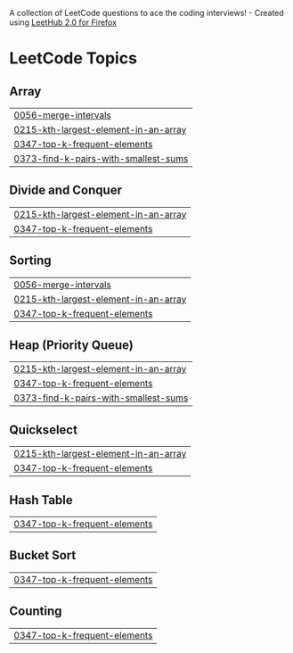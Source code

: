 A collection of LeetCode questions to ace the coding interviews! - Created using [LeetHub 2.0 for Firefox](https://github.com/maitreya2954/LeetHub-2.0-Firefox)
<!---LeetCode Topics Start-->
# LeetCode Topics
## Array
|  |
| ------- |
| [0056-merge-intervals](https://github.com/shricastic/leetcode-sols/tree/master/0056-merge-intervals) |
| [0215-kth-largest-element-in-an-array](https://github.com/shricastic/leetcode-sols/tree/master/0215-kth-largest-element-in-an-array) |
| [0347-top-k-frequent-elements](https://github.com/shricastic/leetcode-sols/tree/master/0347-top-k-frequent-elements) |
| [0373-find-k-pairs-with-smallest-sums](https://github.com/shricastic/leetcode-sols/tree/master/0373-find-k-pairs-with-smallest-sums) |
## Divide and Conquer
|  |
| ------- |
| [0215-kth-largest-element-in-an-array](https://github.com/shricastic/leetcode-sols/tree/master/0215-kth-largest-element-in-an-array) |
| [0347-top-k-frequent-elements](https://github.com/shricastic/leetcode-sols/tree/master/0347-top-k-frequent-elements) |
## Sorting
|  |
| ------- |
| [0056-merge-intervals](https://github.com/shricastic/leetcode-sols/tree/master/0056-merge-intervals) |
| [0215-kth-largest-element-in-an-array](https://github.com/shricastic/leetcode-sols/tree/master/0215-kth-largest-element-in-an-array) |
| [0347-top-k-frequent-elements](https://github.com/shricastic/leetcode-sols/tree/master/0347-top-k-frequent-elements) |
## Heap (Priority Queue)
|  |
| ------- |
| [0215-kth-largest-element-in-an-array](https://github.com/shricastic/leetcode-sols/tree/master/0215-kth-largest-element-in-an-array) |
| [0347-top-k-frequent-elements](https://github.com/shricastic/leetcode-sols/tree/master/0347-top-k-frequent-elements) |
| [0373-find-k-pairs-with-smallest-sums](https://github.com/shricastic/leetcode-sols/tree/master/0373-find-k-pairs-with-smallest-sums) |
## Quickselect
|  |
| ------- |
| [0215-kth-largest-element-in-an-array](https://github.com/shricastic/leetcode-sols/tree/master/0215-kth-largest-element-in-an-array) |
| [0347-top-k-frequent-elements](https://github.com/shricastic/leetcode-sols/tree/master/0347-top-k-frequent-elements) |
## Hash Table
|  |
| ------- |
| [0347-top-k-frequent-elements](https://github.com/shricastic/leetcode-sols/tree/master/0347-top-k-frequent-elements) |
## Bucket Sort
|  |
| ------- |
| [0347-top-k-frequent-elements](https://github.com/shricastic/leetcode-sols/tree/master/0347-top-k-frequent-elements) |
## Counting
|  |
| ------- |
| [0347-top-k-frequent-elements](https://github.com/shricastic/leetcode-sols/tree/master/0347-top-k-frequent-elements) |
<!---LeetCode Topics End-->